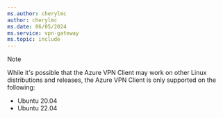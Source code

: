 ```yaml
---
ms.author: cherylmc
author: cherylmc
ms.date: 06/05/2024
ms.service: vpn-gateway
ms.topic: include
---
```


> [!NOTE]
> While it's possible that the Azure VPN Client may work on other Linux distributions and releases, the Azure VPN Client is only supported on the following:
>
> * Ubuntu 20.04
> * Ubuntu 22.04
